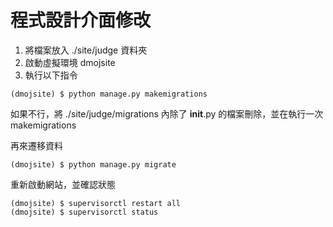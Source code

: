 # 程式設計介面修改
1. 將檔案放入 ./site/judge 資料夾
2. 啟動虛擬環境 dmojsite
3. 執行以下指令
```
(dmojsite) $ python manage.py makemigrations
```
如果不行，將 ./site/judge/migrations 內除了 __init__.py 的檔案刪除，並在執行一次 makemigrations

再來遷移資料
```
(dmojsite) $ python manage.py migrate
```
重新啟動網站，並確認狀態
```
(dmojsite) $ supervisorctl restart all
(dmojsite) $ supervisorctl status
```
